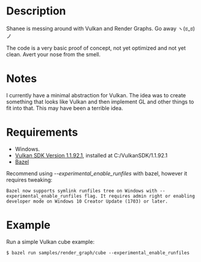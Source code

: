 # Description
Shanee is messing around with Vulkan and Render Graphs. Go away ヽ(ಠ_ಠ)ノ

The code is a very basic proof of concept, not yet optimized and not yet clean. Avert your nose from the smell.

# Notes
I currently have a minimal abstraction for Vulkan. The idea was to create something that looks like Vulkan and then implement GL and other things to fit into that. This may have been a terrible idea.

# Requirements
- Windows.
- [Vulkan SDK Version 1.1.92.1](https://vulkan.lunarg.com/sdk/home#sdk/downloadConfirm/1.1.92.1/windows/VulkanSDK-1.1.92.1-Installer.exe), installed at C:/VulkanSDK/1.1.92.1
- [Bazel](https://bazel.build/)

Recommend using *--experimental_enable_runfiles* with bazel, however it requires tweaking:
```
Bazel now supports symlink runfiles tree on Windows with --experimental_enable_runfiles flag. It requires admin right or enabling developer mode on Windows 10 Creator Update (1703) or later.
```

# Example
Run a simple Vulkan cube example:
```
$ bazel run samples/render_graph/cube --experimental_enable_runfiles
```